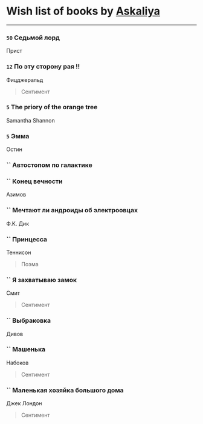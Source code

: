 # Wish list of books by [Askaliya](http://vk.com/id326783541)
---

### `50` Седьмой лорд
Прист

### `12` По эту сторону рая !!
Фицджеральд
> Сентимент

### `5` The priory of the orange tree
Samantha Shannon

### `5` Эмма
Остин

### `` Автостопом по галактике

### `` Конец вечности
Азимов

### `` Мечтают ли андроиды об электроовцах
Ф.К. Дик

### `` Принцесса
Теннисон
> Поэма

### `` Я захватываю замок
Смит
> Сентимент

### `` Выбраковка
Дивов

### `` Машенька
Набоков
> Сентимент

### `` Маленькая хозяйка большого дома
Джек Лондон
> Сентимент

